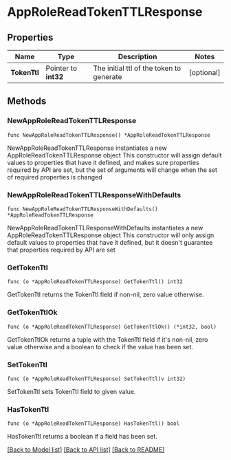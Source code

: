 # AppRoleReadTokenTTLResponse

## Properties

Name | Type | Description | Notes
------------ | ------------- | ------------- | -------------
**TokenTtl** | Pointer to **int32** | The initial ttl of the token to generate | [optional] 

## Methods

### NewAppRoleReadTokenTTLResponse

`func NewAppRoleReadTokenTTLResponse() *AppRoleReadTokenTTLResponse`

NewAppRoleReadTokenTTLResponse instantiates a new AppRoleReadTokenTTLResponse object
This constructor will assign default values to properties that have it defined,
and makes sure properties required by API are set, but the set of arguments
will change when the set of required properties is changed

### NewAppRoleReadTokenTTLResponseWithDefaults

`func NewAppRoleReadTokenTTLResponseWithDefaults() *AppRoleReadTokenTTLResponse`

NewAppRoleReadTokenTTLResponseWithDefaults instantiates a new AppRoleReadTokenTTLResponse object
This constructor will only assign default values to properties that have it defined,
but it doesn't guarantee that properties required by API are set

### GetTokenTtl

`func (o *AppRoleReadTokenTTLResponse) GetTokenTtl() int32`

GetTokenTtl returns the TokenTtl field if non-nil, zero value otherwise.

### GetTokenTtlOk

`func (o *AppRoleReadTokenTTLResponse) GetTokenTtlOk() (*int32, bool)`

GetTokenTtlOk returns a tuple with the TokenTtl field if it's non-nil, zero value otherwise
and a boolean to check if the value has been set.

### SetTokenTtl

`func (o *AppRoleReadTokenTTLResponse) SetTokenTtl(v int32)`

SetTokenTtl sets TokenTtl field to given value.

### HasTokenTtl

`func (o *AppRoleReadTokenTTLResponse) HasTokenTtl() bool`

HasTokenTtl returns a boolean if a field has been set.


[[Back to Model list]](../README.md#documentation-for-models) [[Back to API list]](../README.md#documentation-for-api-endpoints) [[Back to README]](../README.md)


